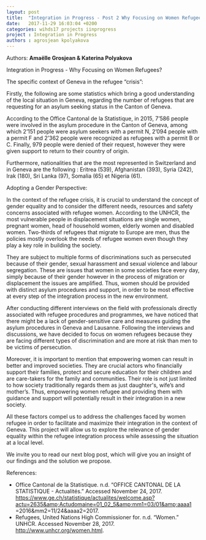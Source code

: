 ```yaml
---
layout: post
title:  "Integration in Progress - Post 2 Why Focusing on Women Refugees? "
date:   2017-11-29 16:03:04 +0200
categories: wihds17 projects iinprogress
project : Integration in Progress
authors : agrosjean kpolyakova
---
```


Authors: **Amaëlle Grosjean & Katerina Polyakova**

Integration in Progress - Why Focusing on Women Refugees?


The specific context of Geneva in the refugee “crisis”:


Firstly, the following are some statistics which bring a good understanding of the local situation in Geneva, regarding the number of refugees that are requesting for an asylum seeking status  in the Canton of Geneva.

According to the Office Cantonal de la Statistique, in 2015, 7’586 people were involved in the asylum procedure in the Canton of Geneva, among which 2’151 people were asylum seekers with a permit N, 2’094 people with a permit F and 2’362 people were recognized as refugees with a permit B or C. Finally, 979 people were denied of their request, however they were given support to return to their country of origin.

Furthermore, nationalities that are the most represented in Switzerland and in Geneva are the following : Eritrea (539), Afghanistan (393), Syria (242), Irak (180), Sri Lanka (97), Somalia (65) et Nigeria (61).

Adopting a Gender Perspective:

In the context of the refugee crisis, it is crucial to understand the concept of gender equality and to consider the different needs, resources and safety concerns associated with refugee women. According to the UNHCR, the most vulnerable people in displacement situations are single women, pregnant women, head of household women, elderly women and disabled women. Two-thirds of refugees that migrate to Europe are men, thus the policies mostly overlook the needs of refugee women even though they play a key role in building the society.   

They are subject to multiple forms of discriminations such as persecuted because of their gender, sexual harassment and sexual violence and labour segregation. These are issues that women in some societies face every day, simply because of their gender however in the process of migration or displacement the issues are amplified. Thus, women should be provided with distinct asylum procedures and support, in order to be most effective at every step of the integration process in the new environment.

After conducting different interviews on the field with professionals directly associated with refugee procedures and programmes, we have noticed that there might be a lack of gender-sensitive care and measures guiding the asylum procedures in Geneva and Lausanne.
Following the interviews and discussions, we have decided to focus on women refugees because they are facing different types of discrimination and are more at risk than men to be victims of persecution.

Moreover, it is important to mention that empowering women can result in better and improved societies. They are crucial actors who financially support their families, protect and secure education for their children and are care-takers for the family and communities. Their role is not just limited to how society traditionally regards them as just daughter's, wife’s and mother’s. Thus, empowering women refugee and providing them with guidance and support will potentially result in their integration in a new society.

All these factors compel us to address the challenges faced by women refugee in order to facilitate and maximize their integration in the context of Geneva. This project will allow us to explore the relevance of gender equality within the refugee integration process while assessing the situation at a local level.

We invite you to read our next blog post, which will give you an insight of our findings and the solution we propose.

References:
- Office Cantonal de la Statistique. n.d. “OFFICE CANTONAL DE LA STATISTIQUE - Actualités.” Accessed
November 24, 2017. https://www.ge.ch/statistique/actualites/welcome.asp?actu=2635&amp;Actudomaine=01_02_5&amp;mm1=03/01&amp;aaaa1
=2016&amp;mm2=11/24&amp;aaaa2=2017.
- Refugees, United Nations High Commissioner for. n.d. “Women.” UNHCR. Accessed November 28, 2017.
http://www.unhcr.org/women.html.
